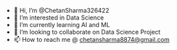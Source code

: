 - 👋 Hi, I’m @ChetanSharma326422
- 👀 I’m interested in Data Science 
- 🌱 I’m currently learning AI and ML 
- 💞️ I’m looking to collaborate on Data Science Project 
- 📫 How to reach me @ chetansharma8874@gmail.com 

<!---
ChetanSharma326422/ChetanSharma326422 is a ✨ special ✨ repository because its `README.md` (this file) appears on your GitHub profile.
You can click the Preview link to take a look at your changes.
--->

